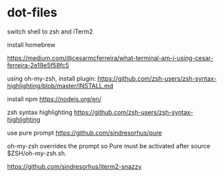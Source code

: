 # dot-files

switch shell to zsh and iTerm2

install homebrew

https://medium.com/@cesarmcferreira/what-terminal-am-i-using-cesar-ferreira-2e19e5f58fc5

using oh-my-zsh, install plugin:
https://github.com/zsh-users/zsh-syntax-highlighting/blob/master/INSTALL.md

install npm
https://nodejs.org/en/

zsh syntax highlighting
https://github.com/zsh-users/zsh-syntax-highlighting

use pure prompt
https://github.com/sindresorhus/pure

  oh-my-zsh 
overrides the prompt so Pure must be activated after source 
  $ZSH/oh-my-zsh.sh.

https://github.com/sindresorhus/iterm2-snazzy
